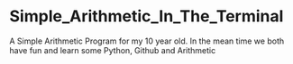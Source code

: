 # Simple_Arithmetic_In_The_Terminal
A Simple Arithmetic Program for my 10 year old. In the mean time we both have fun and learn some Python, Github and Arithmetic
